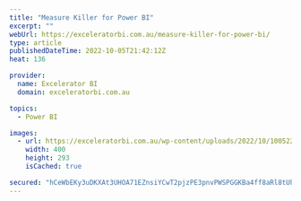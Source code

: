 ```yaml
---
title: "Measure Killer for Power BI"
excerpt: ""
webUrl: https://exceleratorbi.com.au/measure-killer-for-power-bi/
type: article
publishedDateTime: 2022-10-05T21:42:12Z
heat: 136

provider:
  name: Excelerator BI
  domain: exceleratorbi.com.au

topics:
  - Power BI

images:
  - url: https://exceleratorbi.com.au/wp-content/uploads/2022/10/100522_2133_MeasureKill3.png
    width: 400
    height: 293
    isCached: true

secured: "hCeWbEKy3uDKXAt3UHOA71EZnsiYCwT2pjzPE3pnvPWSPGGKBa4ff8aRl8tUhJL6XN4fwMRWCfZQ9xu0GQJ+nsG1cGpvrKKBQQOqbcfPXZ8p8IoB8Ig0cuokOd9ypgqYkMCwyau6Xl8KTJyBOWvh7AO6GHlKKSpVohUhJHJ4y6BIdMz3NfYVbqnHAavEj67Jh7XvuLbcZN0/G6wMp2lRKHv65uWMQiw+KRgJFoT73ZWAhEMQiTeYtAMLoYa1IlyP4+ODx8GlOfIcbzqHhT0ZgJhOpltDSfWDS8gO6xKOjIYa6urKsDSzh/zpqbtkwGykbKf7x8HYfnhhY4TsmgL5KrjAyaO8z0ZN5txzp9flpTk=;Sf4B7G9LcSvGcmdE2jrmEQ=="
---
```


